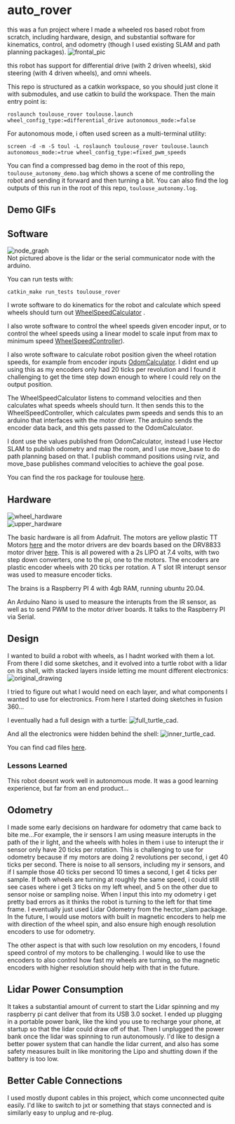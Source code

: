 # auto_rover

this was a fun project where I made a wheeled ros based robot from scratch, including hardware, design, and substantial software for kinematics, control, and odometry (though I used existing SLAM and path planning packages).
![frontal_pic](demo_assets/frontal_pic.png)

this robot has support for differential drive (with 2 driven wheels), skid steering (with 4 driven wheels), and omni wheels.

This repo is structured as a catkin workspace, so you should just clone it with submodules, and use catkin to build the workspace. Then the main entry point is:  

```
roslaunch toulouse_rover toulouse.launch wheel_config_type:=differential_drive autonomous_mode:=false
```

For autonomous mode, i often used screen as a multi-terminal utility:

```
screen -d -m -S toul -L roslaunch toulouse_rover toulouse.launch autonomous_mode:=true wheel_config_type:=fixed_pwm_speeds
```

You can find a compressed bag demo in the root of this repo, `toulouse_autonomy_demo.bag` which shows a scene of me controlling the robot and sending it forward and then turning a bit. You can also find the log outputs of this run in the root of this repo, `toulouse_autonomy.log`.  

## Demo GIFs

## Software

![node_graph](demo_assets/node_graph.PNG)  
Not pictured above is the lidar or the serial communicator node with the arduino.

You can run tests with:  

```
catkin_make run_tests toulouse_rover
```

I wrote software to do kinematics for the robot and calculate which speed wheels should turn out [WheelSpeedCalculator](src/toulouse_rover/include/toulouse_rover/wheel_speed_calculator.h) .  

I also wrote software to control the wheel speeds given encoder input, or to control the wheel speeds using a linear model to scale input from max to minimum speed [WheelSpeedController](src/toulouse_rover/include/toulouse_rover/wheel_speed_controller.h)).

I also wrote software to calculate robot position given the wheel rotation speeds, for example from encoder inputs [OdomCalculator](src/toulouse_rover/include/toulouse_rover/odom_calculator.h). I didnt end up using this as my encoders only had 20 ticks per revolution and I found it challenging to get the time step down enough to where I could rely on the output position.

The WheelSpeedCalculator listens to command velocities and then calculates what speeds wheels should turn. It then sends this to the WheelSpeedController, which calculates pwm speeds and sends this to an arduino that interfaces with the motor driver. The arduino sends the encoder data back, and this gets passed to the OdomCalculator.

I dont use the values published from OdomCalculator, instead I use Hector SLAM to publish odometry and map the room, and I use move_base to do path planning based on that. I publish command positions using rviz, and move_base publishes command velocities to achieve the goal pose.

You can find the ros package for toulouse [here](src/toulouse_rover/).

## Hardware

![wheel_hardware](demo_assets/20221205_205958.jpg)  
![upper_hardware](demo_assets/20221205_210029.jpg)

The basic hardware is all from Adafruit. The motors are yellow plastic TT Motors [here](https://www.adafruit.com/product/3777) and the motor drivers are dev boards based on the DRV8833 motor driver [here](https://www.adafruit.com/product/3297). This is all powered with a 2s LIPO at 7.4 volts, with two step down converters, one to the pi, one to the motors. The encoders are plastic encoder wheels with 20 ticks per rotation. A T slot IR interupt sensor was used to measure encoder ticks.

The brains is a Raspberry PI 4 with 4gb RAM, running ubuntu 20.04.

An Arduino Nano is used to measure the interupts from the IR sensor, as well as to send PWM to the motor driver boards. It talks to the Raspberry PI via Serial.

## Design

I wanted to build a robot with wheels, as I hadnt worked with them a lot. From there I did some sketches, and it evolved into a turtle robot with a lidar on its shell, with stacked layers inside letting me mount different electronics:
![original_drawing](demo_assets/20210703_170028.jpg)

I tried to figure out what I would need on each layer, and what components I wanted to use for electronics. From here I started doing sketches in fusion 360...

I eventually had a full design with a turtle:
![full_turtle_cad](demo_assets/turtle_cad.PNG).

And all the electronics were hidden behind the shell:
![inner_turtle_cad](demo_assets/turtle_inner_cad.PNG).

You can find cad files [here](cad).

### Lessons Learned

This robot doesnt work well in autonomous mode. It was a good learning experience, but far from an end product...

## Odometry

I made some early decisions on hardware for odometry that came back to bite me...For example, the ir sensors I am using measure interupts in the path of the ir light, and the wheels with holes in them i use to interupt the ir sensor only have 20 ticks per rotation. This is challenging to use for odometry because if my motors are doing 2 revolutions per second, i get 40 ticks per second. There is noise to all sensors, including my ir sensors, and if I sample those 40 ticks per second 10 times a second, I get 4 ticks per sample. If both wheels are turning at roughly the same speed, i could still see cases where i get 3 ticks on my left wheel, and 5 on the other due to sensor noise or sampling noise. When I input this into my odometry i get pretty bad errors as it thinks the robot is turning to the left for that time frame. I eventually just used Lidar Odometry from the hector_slam package. In the future, I would use motors with built in magnetic encoders to help me with direction of the wheel spin, and also ensure high enough resolution encoders to use for odometry.

The other aspect is that with such low resolution on my encoders, I found speed control of my motors to be challenging. I would like to use the encoders to also control how fast my wheels are turning, so the magnetic encoders with higher resolution should help with that in the future.

## Lidar Power Consumption

It takes a substantial amount of current to start the Lidar spinning and my raspberry pi cant deliver that from its USB 3.0 socket. I ended up plugging in a portable power bank, like the kind you use to recharge your phone, at startup so that the lidar could draw off of that. Then I unplugged the power bank once the lidar was spinning to run autonomously. I'd like to design a better power system that can handle the lidar current, and also has some safety measures built in like monitoring the Lipo and shutting down if the battery is too low.

## Better Cable Connections

I used mostly dupont cables in this project, which come unconnected quite easily. I'd like to switch to jxt or something that stays connected and is similarly easy to unplug and re-plug.  
